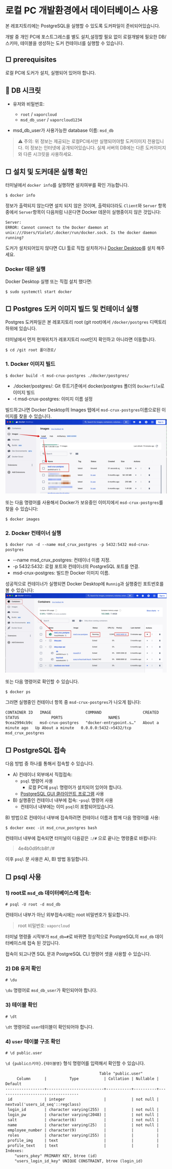 # 로컬 PC 개발환경에서 데이터베이스 사용
본 레포지토리에는 PostgreSQL을 실행할 수 있도록 도커파일이 준비되어있습니다.

개발 중 개인 PC에 포스트그레스를 별도 설치,설정할 필요 없이 로컬개발에 필요한 DB/스키마, 테이블을 생성하는 도커 컨테이너를 실행할 수 있습니다.

## □ prerequisites
로컬 PC에 도커가 설치, 실행되어 있어야 합니다. 

## 🔑 DB 시크릿

* 유저와 비밀번호: 
  * `root` / `vaporcloud`
  * `msd_db_user` / `vaporcloud1234`

* msd_db_user가 사용가능한 database 이름: `msd_db`

> ⚠️ 주의: 위 정보는 제공되는 로컬PC에서만 실행되어야할 도커이미지 전용입니다. 이 정보는 인터넷에 공개되어있습니다. 실제 서버의 DB에는 다른 도커이미지와 다른 시크릿을 사용하세요.

## □ 설치 및 도커데몬 실행 확인
터미널에서 `docker info`를 실행하면 설치여부를 확인 가능합니다.
~~~
$ docker info
~~~
정보가 출력되지 않는다면 설치 되지 않은 것이며, 출력되더라도 `Client`와 `Server` 항목 중에서 `Server`항목이 다음처럼 나온다면 Docker 데몬이 실행중이지 않은 것입니다:
~~~
Server:
ERROR: Cannot connect to the Docker daemon at unix:///Users/Violet/.docker/run/docker.sock. Is the docker daemon running?
~~~

도커가 설치되어있지 않다면 CLI 툴로 직접 설치하거나 [Docker Desktop](https://www.docker.com/products/docker-desktop/)를 설치 해주세요.

### Docker 데몬 실행
Docker Desktop 실행 또는 직접 설치 했다면:
~~~
$ sudo systemctl start docker
~~~


## □ Postgres 도커 이미지 빌드 및 컨테이너 실행

Postgres 도커파일은 본 레포지토리 root (git root)에서 `/docker/postgres` 디렉토리 하위에 있습니다.

터미널에서 먼저 현재위치가 레포지토리 root인지 확인하고 아니라면 이동합니다.
~~~
$ cd /git root 폴더경로/
~~~

### 1.  Docker 이미지 빌드
~~~
$ docker build -t msd-crux-postgres ./docker/postgres/
~~~
* ./docker/postgres/: Git 루트기준에서 docker/postgres 폴더의 `Dockerfile`로 이미지 빌드
* -t msd-crux-postgres: 이미지 이름 설정

빌드하고나면 Docker Desktop의 Images 탭에서 `msd-crux-postgres`이름으로된 이미지를 찾을 수 있습니다.
![](./img/DockerDesktop1_postgres-image.jpg)

또는 다음 명령어를 사용해서 Docker가 보유중인 이미지에서 `msd-crux-postgres`를 찾을 수 있습니다:
~~~
$ docker images
~~~


### 2. Docker 컨테이너 실행
~~~
$ docker run -d --name msd_crux_postgres -p 5432:5432 msd-crux-postgres
~~~
* --name msd_crux_postgres: 컨테이너 이름 지정.
* -p 5432:5432: 로컬 포트와 컨테이너의 PostgreSQL 포트를 연결.
* msd-crux-postgres: 빌드한 Docker 이미지 이름.

성공적으로 컨테이너가 실행되면 Docker Desktop에 `Runnig`과 실행중인 포트번호를 볼 수 있습니다:
![](./img/DockerDesktop2_postgres-container-running.jpg)

또는 다음 명령어로 확인할 수 있습니다.
~~~
$ docker ps
~~~
그러면 실행중인 컨테이너 항목 중 `msd-crux-postgres`가 나오게 됩니다:
~~~
CONTAINER ID   IMAGE               COMMAND                  CREATED              STATUS              PORTS                    NAMES
9cea2994cb9c   msd-crux-postgres   "docker-entrypoint.s…"   About a minute ago   Up About a minute   0.0.0.0:5432->5432/tcp   msd_crux_postgres
~~~

## □ PostgreSQL 접속
다음 방법 중 하나를 통해서 접속할 수 있습니다.
- A) 컨테이너 외부에서 직접접속:
  - `psql` 명령어 사용
    - 로컬 PC에 `psql` 명령어가 설치되어 있어야 합니다.
  - [PostgreSQL GUI 클라이언트 프로그램](https://www.pgadmin.org) 사용
- B) 실행중인 컨테이너 내부에 접속:
  -`psql` 명령어 사용
    - 컨테이너 내부에는 이미 `psql`이 포함되어있습니다.


B) 방법으로 컨테이너 내부에 접속하려면 컨테이너 이름과 함께 다음 명령어를 사용:
~~~
$ docker exec -it msd_crux_postgres bash
~~~

컨테이너 내부에 접속되면 터미널이 다음같은 `:/#` 으로 끝나는 명령줄로 바뀝니다:
> 4e4b0d9fcb8f:/#

 이후 `psql` 문 사용은 A), B) 방법 동일합니다.


## □ psql 사용

### 1) root로 `msd_db` 데이터베이스에 접속:
~~~
# psql -U root -d msd_db
~~~
 컨테이너 내부가 아닌 외부접속시에는 root 비밀번호가 필요합니다. 
> root 비밀번호: `vaporcloud`

터미널 명령줄 시작부가 `msd_db=#`로 바뀌면 정상적으로 PostgreSQL의 `msd_db` 데이터베이스에 접속 된 것입니다.

접속이 되고나면 SQL 문과 PostgreSQL CLI 명령어 셋을 사용할 수 있습니다.

### 2) DB 유저 확인
~~~
# \du
~~~
`\du` 명령어로 `msd_db_user`가 확인되어야 합니다.

### 3) 테이블 확인
~~~
# \dt
~~~
`\dt` 명령어로 `user`테이블이 확인되어야 합니다.

### 4) `user` 테이블 구조 확인
~~~
# \d public.user
~~~
`\d {public스키마}.{테이블명}` 형식 명령어를 입력해서 확인할 수 있습니다.

~~~
                                         Table "public.user"
     Column      |          Type           | Collation | Nullable |              Default              
-----------------+-------------------------+-----------+----------+-----------------------------------
 id              | integer                 |           | not null | nextval('users_id_seq'::regclass)
 login_id        | character varying(255)  |           | not null | 
 login_pw        | character varying(2048) |           | not null | 
 salt            | character(6)            |           | not null | 
 name            | character varying(25)   |           | not null | 
 employee_number | character(9)            |           |          | 
 roles           | character varying(255)  |           |          | 
 profile_img     | text                    |           |          | 
 profile_text    | text                    |           |          | 
Indexes:
    "users_pkey" PRIMARY KEY, btree (id)
    "users_login_id_key" UNIQUE CONSTRAINT, btree (login_id)
~~~
